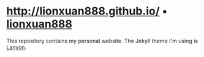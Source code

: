 http://lionxuan888.github.io/ • [lionxuan888](http://lionxuan888.github.io/)
============================================

This repository contains my personal website.
The Jekyll theme I'm using is [Lanyon](http://lanyon.getpoole.com).
